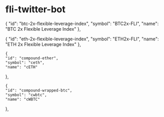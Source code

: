 # fli-twitter-bot

  {
    "id": "btc-2x-flexible-leverage-index",
    "symbol": "BTC2x-FLI",
    "name": "BTC 2x Flexible Leverage Index"
  },

   {
    "id": "eth-2x-flexible-leverage-index",
    "symbol": "ETH2x-FLI",
    "name": "ETH 2x Flexible Leverage Index"
  },

    {
    "id": "compound-ether",
    "symbol": "ceth",
    "name": "cETH"
  },

    {
    "id": "compound-wrapped-btc",
    "symbol": "cwbtc",
    "name": "cWBTC"
  },